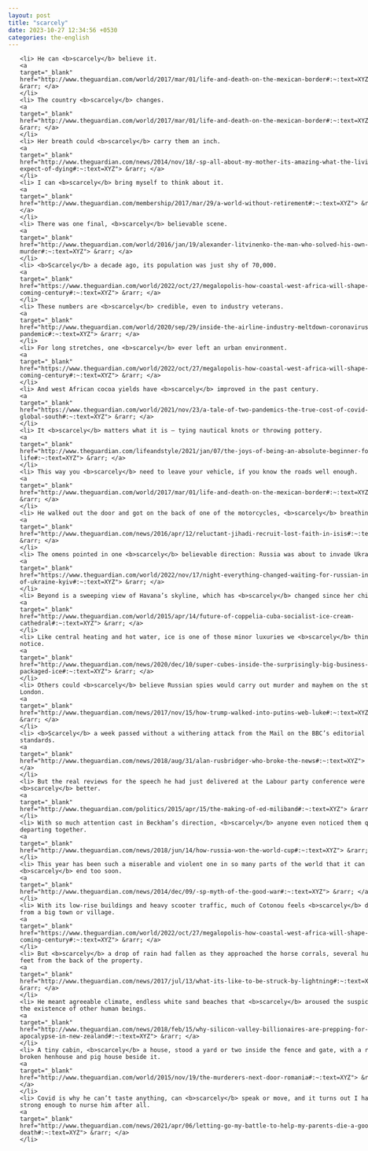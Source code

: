 ```yaml
---
layout: post
title: "scarcely"
date: 2023-10-27 12:34:56 +0530
categories: the-english
---
```

<style>
@media only screen and (min-width: 768px) {
    ol {
        width: 768px;
        margin: 0 auto;
    }
  }
ol li {
    font-size: 18px;
    line-height: 1.5;
    padding-bottom: 8px;
}
</style>
<ol>

    <li> He can <b>scarcely</b> believe it.
    <a 
    target="_blank" 
    href="http://www.theguardian.com/world/2017/mar/01/life-and-death-on-the-mexican-border#:~:text=XYZ"> &rarr; </a>
    </li>
    <li> The country <b>scarcely</b> changes.
    <a 
    target="_blank" 
    href="http://www.theguardian.com/world/2017/mar/01/life-and-death-on-the-mexican-border#:~:text=XYZ"> &rarr; </a>
    </li>
    <li> Her breath could <b>scarcely</b> carry them an inch.
    <a 
    target="_blank" 
    href="http://www.theguardian.com/news/2014/nov/18/-sp-all-about-my-mother-its-amazing-what-the-living-expect-of-dying#:~:text=XYZ"> &rarr; </a>
    </li>
    <li> I can <b>scarcely</b> bring myself to think about it.
    <a 
    target="_blank" 
    href="http://www.theguardian.com/membership/2017/mar/29/a-world-without-retirement#:~:text=XYZ"> &rarr; </a>
    </li>
    <li> There was one final, <b>scarcely</b> believable scene.
    <a 
    target="_blank" 
    href="http://www.theguardian.com/world/2016/jan/19/alexander-litvinenko-the-man-who-solved-his-own-murder#:~:text=XYZ"> &rarr; </a>
    </li>
    <li> <b>Scarcely</b> a decade ago, its population was just shy of 70,000.
    <a 
    target="_blank" 
    href="https://www.theguardian.com/world/2022/oct/27/megalopolis-how-coastal-west-africa-will-shape-the-coming-century#:~:text=XYZ"> &rarr; </a>
    </li>
    <li> These numbers are <b>scarcely</b> credible, even to industry veterans.
    <a 
    target="_blank" 
    href="http://www.theguardian.com/world/2020/sep/29/inside-the-airline-industry-meltdown-coronavirus-pandemic#:~:text=XYZ"> &rarr; </a>
    </li>
    <li> For long stretches, one <b>scarcely</b> ever left an urban environment.
    <a 
    target="_blank" 
    href="https://www.theguardian.com/world/2022/oct/27/megalopolis-how-coastal-west-africa-will-shape-the-coming-century#:~:text=XYZ"> &rarr; </a>
    </li>
    <li> And west African cocoa yields have <b>scarcely</b> improved in the past century.
    <a 
    target="_blank" 
    href="https://www.theguardian.com/world/2021/nov/23/a-tale-of-two-pandemics-the-true-cost-of-covid-in-the-global-south#:~:text=XYZ"> &rarr; </a>
    </li>
    <li> It <b>scarcely</b> matters what it is – tying nautical knots or throwing pottery.
    <a 
    target="_blank" 
    href="http://www.theguardian.com/lifeandstyle/2021/jan/07/the-joys-of-being-an-absolute-beginner-for-life#:~:text=XYZ"> &rarr; </a>
    </li>
    <li> This way you <b>scarcely</b> need to leave your vehicle, if you know the roads well enough.
    <a 
    target="_blank" 
    href="http://www.theguardian.com/world/2017/mar/01/life-and-death-on-the-mexican-border#:~:text=XYZ"> &rarr; </a>
    </li>
    <li> He walked out the door and got on the back of one of the motorcycles, <b>scarcely</b> breathing.
    <a 
    target="_blank" 
    href="http://www.theguardian.com/news/2016/apr/12/reluctant-jihadi-recruit-lost-faith-in-isis#:~:text=XYZ"> &rarr; </a>
    </li>
    <li> The omens pointed in one <b>scarcely</b> believable direction: Russia was about to invade Ukraine.
    <a 
    target="_blank" 
    href="https://www.theguardian.com/world/2022/nov/17/night-everything-changed-waiting-for-russian-invasion-of-ukraine-kyiv#:~:text=XYZ"> &rarr; </a>
    </li>
    <li> Beyond is a sweeping view of Havana’s skyline, which has <b>scarcely</b> changed since her childhood.
    <a 
    target="_blank" 
    href="http://www.theguardian.com/world/2015/apr/14/future-of-coppelia-cuba-socialist-ice-cream-cathedral#:~:text=XYZ"> &rarr; </a>
    </li>
    <li> Like central heating and hot water, ice is one of those minor luxuries we <b>scarcely</b> think to notice.
    <a 
    target="_blank" 
    href="http://www.theguardian.com/news/2020/dec/10/super-cubes-inside-the-surprisingly-big-business-of-packaged-ice#:~:text=XYZ"> &rarr; </a>
    </li>
    <li> Others could <b>scarcely</b> believe Russian spies would carry out murder and mayhem on the streets of London.
    <a 
    target="_blank" 
    href="http://www.theguardian.com/news/2017/nov/15/how-trump-walked-into-putins-web-luke#:~:text=XYZ"> &rarr; </a>
    </li>
    <li> <b>Scarcely</b> a week passed without a withering attack from the Mail on the BBC’s editorial ethos or standards.
    <a 
    target="_blank" 
    href="http://www.theguardian.com/news/2018/aug/31/alan-rusbridger-who-broke-the-news#:~:text=XYZ"> &rarr; </a>
    </li>
    <li> But the real reviews for the speech he had just delivered at the Labour party conference were <b>scarcely</b> better.
    <a 
    target="_blank" 
    href="http://www.theguardian.com/politics/2015/apr/15/the-making-of-ed-miliband#:~:text=XYZ"> &rarr; </a>
    </li>
    <li> With so much attention cast in Beckham’s direction, <b>scarcely</b> anyone even noticed them quietly departing together.
    <a 
    target="_blank" 
    href="http://www.theguardian.com/news/2018/jun/14/how-russia-won-the-world-cup#:~:text=XYZ"> &rarr; </a>
    </li>
    <li> This year has been such a miserable and violent one in so many parts of the world that it can <b>scarcely</b> end too soon.
    <a 
    target="_blank" 
    href="http://www.theguardian.com/news/2014/dec/09/-sp-myth-of-the-good-war#:~:text=XYZ"> &rarr; </a>
    </li>
    <li> With its low-rise buildings and heavy scooter traffic, much of Cotonou feels <b>scarcely</b> different from a big town or village.
    <a 
    target="_blank" 
    href="https://www.theguardian.com/world/2022/oct/27/megalopolis-how-coastal-west-africa-will-shape-the-coming-century#:~:text=XYZ"> &rarr; </a>
    </li>
    <li> But <b>scarcely</b> a drop of rain had fallen as they approached the horse corrals, several hundred feet from the back of the property.
    <a 
    target="_blank" 
    href="http://www.theguardian.com/news/2017/jul/13/what-its-like-to-be-struck-by-lightning#:~:text=XYZ"> &rarr; </a>
    </li>
    <li> He meant agreeable climate, endless white sand beaches that <b>scarcely</b> aroused the suspicion of the existence of other human beings.
    <a 
    target="_blank" 
    href="http://www.theguardian.com/news/2018/feb/15/why-silicon-valley-billionaires-are-prepping-for-the-apocalypse-in-new-zealand#:~:text=XYZ"> &rarr; </a>
    </li>
    <li> A tiny cabin, <b>scarcely</b> a house, stood a yard or two inside the fence and gate, with a ragged broken henhouse and pig house beside it.
    <a 
    target="_blank" 
    href="http://www.theguardian.com/world/2015/nov/19/the-murderers-next-door-romania#:~:text=XYZ"> &rarr; </a>
    </li>
    <li> Covid is why he can’t taste anything, can <b>scarcely</b> speak or move, and it turns out I have been strong enough to nurse him after all.
    <a 
    target="_blank" 
    href="http://www.theguardian.com/news/2021/apr/06/letting-go-my-battle-to-help-my-parents-die-a-good-death#:~:text=XYZ"> &rarr; </a>
    </li>